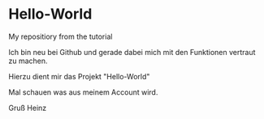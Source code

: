 # Hello-World
My repositiory from the tutorial

Ich bin neu bei Github und gerade dabei mich mit den Funktionen vertraut zu machen.

Hierzu dient mir das Projekt "Hello-World"

Mal schauen was aus meinem Account wird.

Gruß Heinz
